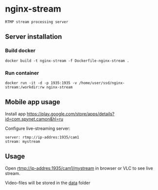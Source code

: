 # nginx-stream
```shell
RTMP stream processing server
```
## Server installation
### Build docker
```shell
docker build -t nginx-stream -f Dockerfile-nginx-stream .
```
### Run container
```shell
docker run -it -d -p 1935:1935 -v /home/user/ssd/nginx-stream:/workdir:rw nginx-stream
```

## Mobile app usage
Install app <https://play.google.com/store/apps/details?id=com.spynet.camon&hl=ru>

Configure live-streaming server:
```
server: rtmp://ip-addres:1935/cam1
stream: mystream
```

## Usage
Open <rtmp://ip-addres:1935/cam1/mystream> in browser or VLC to see live stream.

Video-files will be stored in the [data](data) folder
